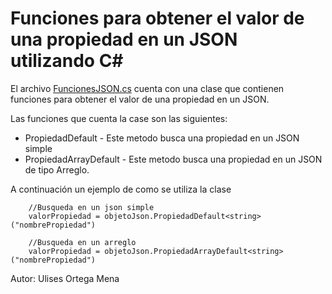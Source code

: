 # Funciones para obtener el valor de una propiedad en un JSON utilizando C#

El archivo [FuncionesJSON.cs](FuncionesJSON.cs) cuenta con una clase que contienen funciones para obtener el valor de una propiedad en un JSON.

Las funciones que cuenta la case son las siguientes:

* PropiedadDefault - Este metodo busca una propiedad en un JSON simple
* PropiedadArrayDefault - Este metodo busca una propiedad en un JSON de tipo Arreglo.

A continuación un ejemplo de como se utiliza la clase

```
    //Busqueda en un json simple
    valorPropiedad = objetoJson.PropiedadDefault<string>("nombrePropiedad")

    //Busqueda en un arreglo
    valorPropiedad = objetoJson.PropiedadArrayDefault<string>("nombrePropiedad")
```

Autor: Ulises Ortega Mena